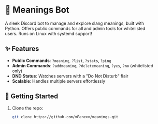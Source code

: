 # 🤖 Meanings Bot

A sleek Discord bot to manage and explore slang meanings, built with Python. Offers public commands for all and admin tools for whitelisted users. Runs on Linux with systemd support!

## ✨ Features
- **Public Commands**: `?meaning`, `?list`, `?stats`, `?ping`  
- **Admin Commands**: `?addmeaning`, `?deletemeaning`, `?yes`, `?no` (whitelisted only)  
- **DND Status**: Watches servers with a "Do Not Disturb" flair  
- **Scalable**: Handles multiple servers effortlessly  

## 🚀 Getting Started
1. Clone the repo:
   ```bash
   git clone https://github.com/xFanexx/meanings.git
